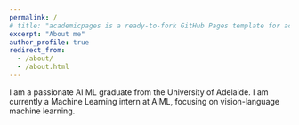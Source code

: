 ```yaml
---
permalink: /
# title: "academicpages is a ready-to-fork GitHub Pages template for academic personal websites"
excerpt: "About me"
author_profile: true
redirect_from: 
  - /about/
  - /about.html
---
```


I am a passionate AI ML graduate from the University of Adelaide. I am currently a Machine Learning intern at AIML, focusing on vision-language machine learning.